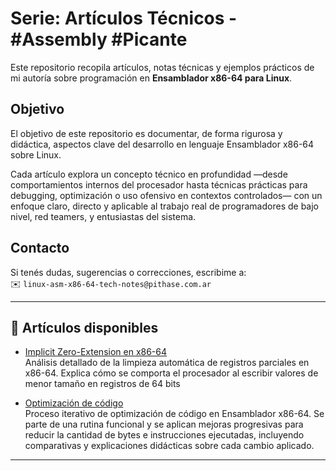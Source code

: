 # Serie: Artículos Técnicos - #Assembly #Picante

Este repositorio recopila artículos, notas técnicas y ejemplos prácticos de mi autoría sobre programación en **Ensamblador x86-64 para Linux**.

## Objetivo  

El objetivo de este repositorio es documentar, de forma rigurosa y didáctica, aspectos clave del desarrollo en lenguaje Ensamblador x86-64 sobre Linux.

Cada artículo explora un concepto técnico en profundidad —desde comportamientos internos del procesador hasta técnicas prácticas para debugging, optimización o uso ofensivo en contextos controlados— con un enfoque claro, directo y aplicable al trabajo real de programadores de bajo nivel, red teamers, y entusiastas del sistema.

## Contacto  

Si tenés dudas, sugerencias o correcciones, escribime a:  
✉️ `linux-asm-x86-64-tech-notes@pithase.com.ar`  

---

## 📄 Artículos disponibles

- [Implicit Zero-Extension en x86-64](./implicit-zero-extension.md)   
Análisis detallado de la limpieza automática de registros parciales en x86-64. Explica cómo se comporta el procesador al escribir valores de menor tamaño en registros de 64 bits 

- [Optimización de código](./code-optimization.md)   
Proceso iterativo de optimización de código en Ensamblador x86-64. Se parte de una rutina funcional y se aplican mejoras progresivas para reducir la cantidad de bytes e instrucciones ejecutadas, incluyendo comparativas y explicaciones didácticas sobre cada cambio aplicado.

---
